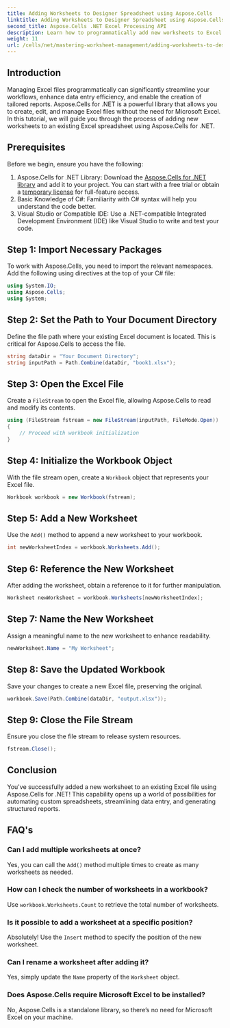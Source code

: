 ```yaml
---
title: Adding Worksheets to Designer Spreadsheet using Aspose.Cells
linktitle: Adding Worksheets to Designer Spreadsheet using Aspose.Cells
second_title: Aspose.Cells .NET Excel Processing API
description: Learn how to programmatically add new worksheets to Excel files using Aspose.Cells for .NET. This comprehensive guide walks you through the necessary steps.
weight: 11
url: /cells/net/mastering-worksheet-management/adding-worksheets-to-designer-spreadsheet/
---
```

## Introduction

Managing Excel files programmatically can significantly streamline your workflows, enhance data entry efficiency, and enable the creation of tailored reports. Aspose.Cells for .NET is a powerful library that allows you to create, edit, and manage Excel files without the need for Microsoft Excel. In this tutorial, we will guide you through the process of adding new worksheets to an existing Excel spreadsheet using Aspose.Cells for .NET.

## Prerequisites
Before we begin, ensure you have the following:

1. Aspose.Cells for .NET Library: Download the [Aspose.Cells for .NET library](https://releases.aspose.com/cells/net/) and add it to your project. You can start with a free trial or obtain a [temporary license](https://purchase.aspose.com/temporary-license/) for full-feature access.
2. Basic Knowledge of C#: Familiarity with C# syntax will help you understand the code better.
3. Visual Studio or Compatible IDE: Use a .NET-compatible Integrated Development Environment (IDE) like Visual Studio to write and test your code.

## Step 1: Import Necessary Packages
To work with Aspose.Cells, you need to import the relevant namespaces. Add the following using directives at the top of your C# file:

```csharp
using System.IO;
using Aspose.Cells;
using System;
```

## Step 2: Set the Path to Your Document Directory
Define the file path where your existing Excel document is located. This is critical for Aspose.Cells to access the file.

```csharp
string dataDir = "Your Document Directory";
string inputPath = Path.Combine(dataDir, "book1.xlsx");
```

## Step 3: Open the Excel File
Create a `FileStream` to open the Excel file, allowing Aspose.Cells to read and modify its contents.

```csharp
using (FileStream fstream = new FileStream(inputPath, FileMode.Open))
{
    // Proceed with workbook initialization
}
```

## Step 4: Initialize the Workbook Object
With the file stream open, create a `Workbook` object that represents your Excel file.

```csharp
Workbook workbook = new Workbook(fstream);
```

## Step 5: Add a New Worksheet
Use the `Add()` method to append a new worksheet to your workbook.

```csharp
int newWorksheetIndex = workbook.Worksheets.Add();
```

## Step 6: Reference the New Worksheet
After adding the worksheet, obtain a reference to it for further manipulation.

```csharp
Worksheet newWorksheet = workbook.Worksheets[newWorksheetIndex];
```

## Step 7: Name the New Worksheet
Assign a meaningful name to the new worksheet to enhance readability.

```csharp
newWorksheet.Name = "My Worksheet";
```

## Step 8: Save the Updated Workbook
Save your changes to create a new Excel file, preserving the original.

```csharp
workbook.Save(Path.Combine(dataDir, "output.xlsx"));
```

## Step 9: Close the File Stream
Ensure you close the file stream to release system resources.

```csharp
fstream.Close();
```

## Conclusion
You've successfully added a new worksheet to an existing Excel file using Aspose.Cells for .NET! This capability opens up a world of possibilities for automating custom spreadsheets, streamlining data entry, and generating structured reports.

## FAQ's

### Can I add multiple worksheets at once?
Yes, you can call the `Add()` method multiple times to create as many worksheets as needed.

### How can I check the number of worksheets in a workbook?
Use `workbook.Worksheets.Count` to retrieve the total number of worksheets.

### Is it possible to add a worksheet at a specific position?
Absolutely! Use the `Insert` method to specify the position of the new worksheet.

### Can I rename a worksheet after adding it?
Yes, simply update the `Name` property of the `Worksheet` object.

### Does Aspose.Cells require Microsoft Excel to be installed?
No, Aspose.Cells is a standalone library, so there’s no need for Microsoft Excel on your machine.
